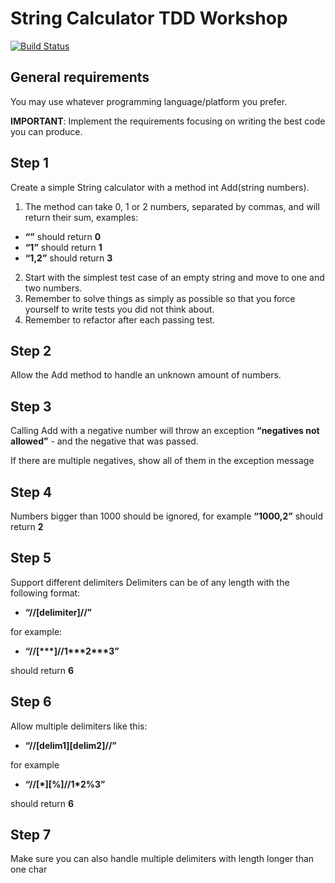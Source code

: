 # String Calculator TDD Workshop

[![Build Status](https://travis-ci.org/marinalessio/strings.svg?branch=master)](https://travis-ci.org/github/marinalessio/strings)

## General requirements

You may use whatever programming language/platform you prefer.

**IMPORTANT**: Implement the requirements focusing on writing the best code you can produce.

## Step 1 
Create a simple String calculator with a method int Add(string numbers).

1. The method can take 0, 1 or 2 numbers, separated by commas, and will return their sum, examples: 
  * **“”** should return **0**
  * **“1”** should return **1**
  * **“1,2”** should return **3**
2. Start with the simplest test case of an empty string and move to one and two numbers.
3. Remember to solve things as simply as possible so that you force yourself to write tests you did not think about.
4. Remember to refactor after each passing test.


## Step 2
Allow the Add method to handle an unknown amount of numbers.

## Step 3
Calling Add with a negative number will throw an exception **“negatives not allowed”** - and the negative that was passed.

If there are multiple negatives, show all of them in the exception message


## Step 4
Numbers bigger than 1000 should be ignored, for example **“1000,2”** should return **2**


## Step 5
Support different delimiters
Delimiters can be of any length with the following format: 
  
* **“//[delimiter]//”**
  
for example: 

* **“//[\*\*\*]//1\*\*\*2\*\*\*3”**
  
should return **6**


## Step 6
Allow multiple delimiters like this:  

* **“//[delim1][delim2]//”**

for example 

* **“//[\*][%]//1\*2%3”**

should return **6**


## Step 7
Make sure you can also handle multiple delimiters with length longer than one char
